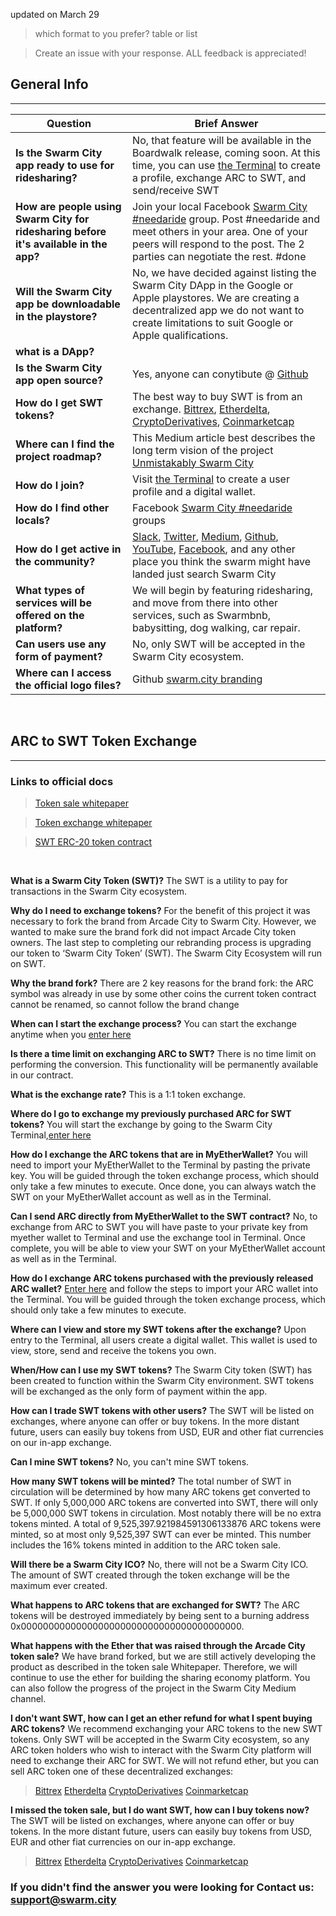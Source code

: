 updated on March 29
> which format to you prefer? table or list

> Create an issue with your response.
> ALL feedback is appreciated!


## General Info
---

Question | Brief Answer
-------- | ------------
**Is the Swarm City app ready to use for ridesharing?** | No, that feature will be available in the Boardwalk release, coming soon. At this time, you can use [the Terminal](https://swarm.city) to create a profile, exchange ARC to SWT, and send/receive SWT
**How are people using Swarm City for ridesharing before it's available in the app?** | Join your local Facebook [Swarm City #needaride](https://swarmedup.com/needaride/) group. Post #needaride and meet others in your area. One of your peers will respond to the post. The 2 parties can negotiate the rest. #done
**Will the Swarm City app be downloadable in the playstore?** | No, we have decided against listing the Swarm City DApp in the Google or Apple playstores. We are creating a decentralized app we do not want to create limitations to suit Google or Apple qualifications.
**what is a DApp?** | 
**Is the Swarm City app open source?** | Yes, anyone can conytibute @ [Github](https://github.com/swarmcity)
**How do I get SWT tokens?** | The best way to buy SWT is from an exchange. [Bittrex](https://bittrex.com/Market/Index?MarketName=BTC-SWT), [Etherdelta](https://etherdelta.github.io/#SWT-ETH), [CryptoDerivatives](https://cryptoderivatives.market/token/SWT), [Coinmarketcap](http://coinmarketcap.com/assets/swarm-city/)
**Where can I find the project roadmap?** | This Medium article best describes the long term vision of the project [Unmistakably Swarm City](https://press.swarm.city/unmistakably-swarm-city-9522606f88)
**How do I join?** | Visit [the Terminal](https://swarm.city) to create a user profile and a digital wallet. 
**How do I find other locals?** | Facebook [Swarm City #needaride](https://www.swarmedup.com/needaride/) groups
**How do I get active in the community?** | [Slack](https://swarm-slack-invite.herokuapp.com/), [Twitter](https://twitter.com/SwarmCityDApp), [Medium](https://press.swarm.city/), [Github](https://github.com/swarmcity), [YouTube](https://www.youtube.com/channel/UCsHBWn_ytZ3xdMbTyYe5Ifg), [Facebook](https://www.facebook.com/groups/SwarmCity/), and any other place you think the swarm might have landed just search Swarm City
**What types of services will be offered on the platform?** | We will begin by featuring ridesharing, and move from there into other services, such as Swarmbnb, babysitting, dog walking, car repair. 
**Can users use any form of payment?** | No, only SWT will be accepted in the Swarm City ecosystem.
**Where can I access the official logo files?** | Github [swarm.city branding](https://github.com/swarmcity/branding.git)



<br>


## ARC to SWT Token Exchange
---

### Links to official docs


> [Token sale whitepaper](https://drive.google.com/file/d/0B9RSMdR2vWssV2JJX0t6dmN6SUk/view)

> [Token exchange whitepaper](https://github.com/swarmcity/sc-token/blob/master/token-exchange-miniwhitepaper.md)

> [SWT ERC-20 token contract](https://etherscan.io/token/0xB9e7F8568e08d5659f5D29C4997173d84CdF2607)


<br>


**What is a Swarm City Token (SWT)?**
The SWT is a utility to pay for transactions in the Swarm City ecosystem.

**Why do I need to exchange tokens?**
For the benefit of this project it was necessary to fork the brand from Arcade City to Swarm City. 
However, we wanted to make sure the brand fork did not impact Arcade City token owners. 
The last step to completing our rebranding process is upgrading our token to ‘Swarm City Token’ (SWT).
The Swarm City Ecosystem will run on SWT.

**Why the brand fork?**
There are 2 key reasons for the brand fork:
the ARC symbol was already in use by some other coins
the current token contract cannot be renamed, so cannot follow the brand change

**When can I start the exchange process?**
You can start the exchange anytime when you [enter here]( https://swarm.city/)

**Is there a time limit on exchanging ARC to SWT?**
There is no time limit on performing the conversion. This functionality will be permanently available in our contract.

**What is the exchange rate?**
This is a 1:1 token exchange. 

**Where do I go to exchange my previously purchased ARC for SWT tokens?**
You will start the exchange by going to the Swarm City Terminal,[enter here]( https://swarm.city)

**How do I exchange the ARC tokens that are in MyEtherWallet?**
You will need to import your MyEtherWallet to the Terminal by pasting the private key. You will be guided through the token exchange process, which should only take a few minutes to execute.
Once done, you can always watch the SWT on your MyEtherWallet account as well as in the Terminal.

**Can I send ARC directly from MyEtherWallet to the SWT contract?**
No, to exchange from ARC to SWT you will have paste to your private key from myether wallet to Terminal and use the exchange tool in Terminal. Once complete, you will be able to view your SWT on your MyEtherWallet account as well as in the Terminal.

**How do I exchange ARC tokens purchased with the previously released ARC wallet?**
[Enter here]( https://swarm.city/) and follow the steps to import your ARC wallet into the Terminal. You will be guided through the token exchange process, which should only take a few minutes to execute.

**Where can I view and store my SWT tokens after the exchange?**
Upon entry to the Terminal, all users create a digital wallet. This wallet is used to view, store, send and receive the tokens you own.

**When/How can I use my SWT tokens?**
The Swarm City token (SWT) has been created to function within the Swarm City environment. SWT tokens will be exchanged as the only form of payment within the app. 

**How can I trade SWT tokens with other users?**
The SWT will be listed on exchanges, where anyone can offer or buy tokens. In the more distant future, users can easily buy tokens from USD, EUR and other fiat currencies on our in-app exchange.

**Can I mine SWT tokens?**
No, you can't mine SWT tokens.  

**How many SWT tokens will be minted?**
The total number of SWT in circulation will be determined by how many ARC tokens get converted to SWT. If only 5,000,000 ARC tokens are converted into SWT, there will only be 5,000,000 SWT tokens in circulation.
Most notably there will be no extra tokens minted. A total of 9,525,397.921984591306133876 ARC tokens were minted, so at most only 9,525,397 SWT can ever be minted. This number includes the 16% tokens minted in addition to the ARC token sale.

**Will there be a Swarm City ICO?**
No, there will not be a Swarm City ICO. The amount of SWT created through the token exchange will be the maximum ever created.

**What happens to ARC tokens that are exchanged for SWT?**
The ARC tokens will be destroyed immediately by being sent to a burning address 0x0000000000000000000000000000000000000000. 

**What happens with the Ether that was raised through the Arcade City token sale?**
We have brand forked, but we are still actively developing the product as described in the token sale Whitepaper.
Therefore, we will continue to use the ether for building the sharing economy platform.
You can also follow the progress of the project in the Swarm City Medium channel.

**I don't want SWT, how can I get an ether refund for what I spent buying ARC tokens?**
We recommend exchanging your ARC tokens to the new SWT tokens. Only SWT will be accepted in the Swarm City ecosystem, so any ARC token holders who wish to interact with the Swarm City platform will need to exchange their ARC for SWT.
We will not refund ether, but you can sell ARC token one of these decentralized exchanges:
> [Bittrex](https://bittrex.com/Market/Index?MarketName=BTC-SWT)
[Etherdelta](https://etherdelta.github.io/#SWT-ETH)
[CryptoDerivatives](https://cryptoderivatives.market/token/SWT)
[Coinmarketcap](http://coinmarketcap.com/assets/swarm-city/)

**I missed the token sale, but I do want SWT, how can I buy tokens now?**
The SWT will be listed on exchanges, where anyone can offer or buy tokens. In the more distant future, users can easily buy tokens from USD, EUR and other fiat currencies on our in-app exchange.
> [Bittrex](https://bittrex.com/Market/Index?MarketName=BTC-SWT)
[Etherdelta](https://etherdelta.github.io/#SWT-ETH)
[CryptoDerivatives](https://cryptoderivatives.market/token/SWT)
[Coinmarketcap](http://coinmarketcap.com/assets/swarm-city/)


### If you didn't find the answer you were looking for Contact us: support@swarm.city
